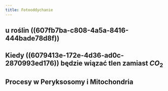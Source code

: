 ```yaml
---
title: Fotooddychanie
---
```


## u roślin ((607fb7ba-c808-4a5a-8416-444bade78d8f))
## Kiedy ((6079413e-172e-4d36-ad0c-2870993ed176)) będzie wiązać tlen zamiast $CO_2$
## Procesy w Peryksosomy i Mitochondria
##
